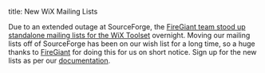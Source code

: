 title: New WiX Mailing Lists

Due to an extended outage at SourceForge, the <a href="https://www.firegiant.com/blog/2015/7/21/new-wix-mailing-lists/">FireGiant team stood up standalone mailing lists for the WiX Toolset</a> overnight. Moving our mailing lists off of SourceForge has been on our wish list for a long time, so a huge thanks to <a href="https://www.firegiant.com/">FireGiant</a> for doing this for us on short notice. Sign up for the new lists as per our <a href="http://wixtoolset.org/documentation/mailinglist/">documentation</a>.

